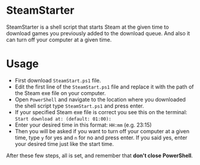 # SteamStarter
SteamStarter is a shell script that starts Steam at the given time to download games you previously added to the download queue. And also it can turn off your computer at a given time.

# Usage
- First download `SteamStart.ps1` file.
- Edit the first line of the `SteamStart.ps1` file and replace it with the path of the Steam exe file on your computer.
- Open `PowerShell` and navigate to the location where you downloaded the shell script type `SteamStart.ps1` and press enter.
- If your specified Steam exe file is correct you see this on the terminal: `Start download at: (default: 01:00):`
- Enter your desired time in this format: `HH:mm` (e.g. 23:15)
- Then you will be asked if you want to turn off your computer at a given time, type `y` for yes and `n` for no and press enter. If you said yes, enter your desired time just like the start time.

After these few steps, all is set, and remember that **don't close PowerShell**.
